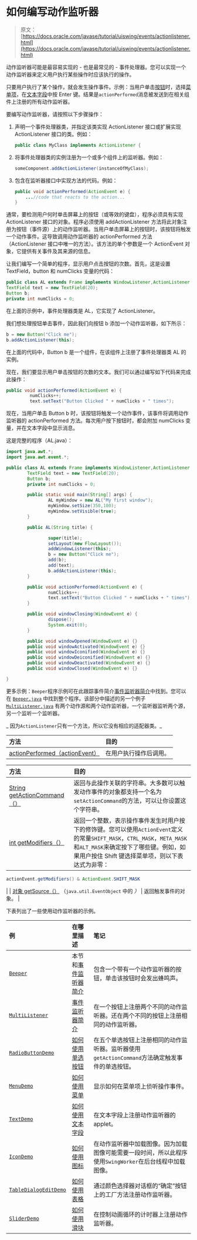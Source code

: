 # 如何编写动作监听器

> 原文： [https://docs.oracle.com/javase/tutorial/uiswing/events/actionlistener.html](https://docs.oracle.com/javase/tutorial/uiswing/events/actionlistener.html)

动作监听器可能是最容易实现的 - 也是最常见的 - 事件处理器。您可以实现一个动作监听器来定义用户执行某些操作时应该执行的操作。

只要用户执行了某个操作，就会发生操作事件。示例：当用户单击[按钮](../components/button.html)时，选择[菜单项](../components/menu.html)，在[文本字段](../components/textfield.html)中按 Enter 键。结果是`actionPerformed`消息被发送到在相关组件上注册的所有动作监听器。

要编写动作监听器，请按照以下步骤操作：

1.  声明一个事件处理器类，并指定该类实现 ActionListener 接口或扩展实现 ActionListener 接口的类。例如：

    ```java
    public class MyClass implements ActionListener { 

    ```

2.  将事件处理器类的实例注册为一个或多个组件上的监听器。例如：

    ```java
    someComponent.addActionListener(instanceOfMyClass);

    ```

3.  包含在监听器接口中实现方法的代码。例如：

    ```java
    public void actionPerformed(ActionEvent e) { 
        ...//code that reacts to the action... 
    }

    ```

通常，要检测用户何时单击屏幕上的按钮（或等效的键盘），程序必须具有实现 ActionListener 接口的对象。程序必须使用 addActionListener 方法将此对象注册为按钮（事件源）上的动作监听器。当用户单击屏幕上的按钮时，该按钮将触发一个动作事件。这导致调用动作监听器的 actionPerformed 方法（ActionListener 接口中唯一的方法）。该方法的单个参数是一个 ActionEvent 对象，它提供有关事件及其来源的信息。

让我们编写一个简单的程序，显示用户点击按钮的次数。首先，这是设置 TextField，button 和 numClicks 变量的代码：

```java
public class AL extends Frame implements WindowListener,ActionListener {
TextField text = new TextField(20);
Button b;
private int numClicks = 0;

```

在上面的示例中，事件处理器类是 AL，它实现了 ActionListener。

我们想处理按钮单击事件，因此我们向按钮 b 添加一个动作监听器，如下所示：

```java
b = new Button("Click me");
b.addActionListener(this); 

```

在上面的代码中，Button b 是一个组件，在该组件上注册了事件处理器类 AL 的实例。

现在，我们要显示用户单击按钮的次数的文本。我们可以通过编写如下代码来完成此操作：

```java
public void actionPerformed(ActionEvent e) {
         numClicks++;
         text.setText("Button Clicked " + numClicks + " times");

```

现在，当用户单击 Button b 时，该按钮将触发一个动作事件，该事件将调用动作监听器的 actionPerformed 方法。每次用户按下按钮时，都会附加 numClicks 变量，并在文本字段中显示消息。

这是完整的程序（AL.java）：

```java
import java.awt.*;
import java.awt.event.*;

public class AL extends Frame implements WindowListener,ActionListener {
        TextField text = new TextField(20);
        Button b;
        private int numClicks = 0;

        public static void main(String[] args) {
                AL myWindow = new AL("My first window");
                myWindow.setSize(350,100);
                myWindow.setVisible(true);
        }

        public AL(String title) {

                super(title);
                setLayout(new FlowLayout());
                addWindowListener(this);
                b = new Button("Click me");
                add(b);
                add(text);
                b.addActionListener(this);
        }

        public void actionPerformed(ActionEvent e) {
                numClicks++;
                text.setText("Button Clicked " + numClicks + " times");
        }

        public void windowClosing(WindowEvent e) {
                dispose();
                System.exit(0);
        }

        public void windowOpened(WindowEvent e) {}
        public void windowActivated(WindowEvent e) {}
        public void windowIconified(WindowEvent e) {}
        public void windowDeiconified(WindowEvent e) {}
        public void windowDeactivated(WindowEvent e) {}
        public void windowClosed(WindowEvent e) {}

}

```

更多示例：`Beeper`程序示例可在此跟踪事件简介[事件监听器简介](intro.html)中找到。您可以在 [`Beeper.java`](../examples/events/BeeperProject/src/events/Beeper.java) 中找到整个程序。该部分中描述的另一个例子 [`MultiListener.java`](../examples/events/MultiListenerProject/src/events/MultiListener.java) 有两个动作源和两个动作监听器，一个监听器监听两个源，另一个监听一个监听器。

_ 因为`ActionListener`只有一个方法，所以它没有相应的适配器类。_

| 方法 | 目的 |
| :-- | :-- |
| [actionPerformed（actionEvent）](https://docs.oracle.com/javase/8/docs/api/java/awt/event/ActionListener.html#actionPerformed-java.awt.event.ActionEvent-) | 在用户执行操作后调用。 |

| 方法 | 目的 |
| :-- | :-- |
| [String getActionCommand（）](https://docs.oracle.com/javase/8/docs/api/java/awt/event/ActionEvent.html#getActionCommand--) | 返回与此操作关联的字符串。大多数可以触发动作事件的对象都支持一个名为`setActionCommand`的方法，可以让你设置这个字符串。 |
| [int getModifiers（）](https://docs.oracle.com/javase/8/docs/api/java/awt/event/ActionEvent.html#getModifiers--) | 返回一个整数，表示操作事件发生时用户按下的修饰键。您可以使用`ActionEvent`定义的常量`SHIFT_MASK`，`CTRL_MASK`，`META_MASK`和`ALT_MASK`来确定按下了哪些键。例如，如果用户按住 Shift 键选择菜单项，则以下表达式为非零：

```java
actionEvent.getModifiers() & ActionEvent.SHIFT_MASK

```

 |
| [对象 getSource（）](https://docs.oracle.com/javase/8/docs/api/java/util/EventObject.html#getSource--)
（`java.util.EventObject` 中的 _）_ | 返回触发事件的对象。 |

下表列出了一些使用动作监听器的示例。

| 例 | 在哪里描述 | 笔记 |
| :-- | :-- | :-- |
| [`Beeper`](../examples/events/index.html#Beeper) | 本节和[事件监听器简介](intro.html) | 包含一个带有一个动作监听器的按钮，单击该按钮时会发出蜂鸣声。 |
| [`MultiListener`](../examples/events/index.html#MultiListener) | [事件监听器简介](intro.html) | 在一个按钮上注册两个不同的动作监听器。还在两个不同的按钮上注册相同的动作监听器。 |
| [`RadioButtonDemo`](../examples/components/index.html#RadioButtonDemo) | [如何使用单选按钮](../components/button.html#radiobutton) | 在五个单选按钮上注册相同的动作监听器。监听器使用`getActionCommand`方法确定触发事件的单选按钮。 |
| [`MenuDemo`](../examples/components/index.html#MenuDemo) | [如何使用菜单](../components/menu.html) | 显示如何在菜单项上侦听操作事件。 |
| [`TextDemo`](../examples/components/index.html#TextDemo) | [如何使用文本字段](../components/textfield.html) | 在文本字段上注册动作监听器的 applet。 |
| [`IconDemo`](../examples/components/index.html#IconDemo) | [如何使用图标](../components/icon.html) | 在动作监听器中加载图像。因为加载图像可能需要一段时间，所以此程序使用`SwingWorker`在后台线程中加载图像。 |
| [`TableDialogEditDemo`](../examples/components/index.html#TableDialogEditDemo) | [如何使用表格](../components/table.html) | 通过颜色选择器对话框的“确定”按钮上的工厂方法注册动作监听器。 |
| [`SliderDemo`](../examples/components/index.html#SliderDemo) | [如何使用滑块](../components/slider.html) | 在控制动画循环的计时器上注册动作监听器。 |